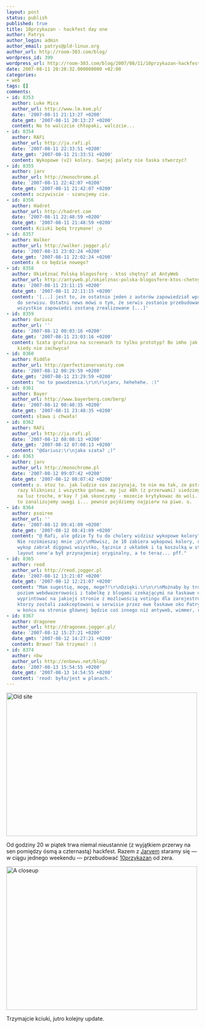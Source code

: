 ```yaml
---
layout: post
status: publish
published: true
title: 10przykazan - hackfest day one
author: Patrys
author_login: admin
author_email: patrys@pld-linux.org
author_url: http://room-303.com/blog/
wordpress_id: 399
wordpress_url: http://room-303.com/blog/2007/08/11/10przykazan-hackfest-day-one/
date: 2007-08-11 20:28:32.000000000 +02:00
categories:
- web
tags: []
comments:
- id: 8353
  author: Luke Mica
  author_url: http://www.lm.kom.pl/
  date: '2007-08-11 21:13:27 +0200'
  date_gmt: '2007-08-11 20:13:27 +0200'
  content: No to walczcie chłopaki, walczcie...
- id: 8354
  author: RAFi
  author_url: http://ja.rafi.pl
  date: '2007-08-11 22:33:51 +0200'
  date_gmt: '2007-08-11 21:33:51 +0200'
  content: Wykopowe (v2) kolory. Swojej palety nie łaska stworzyć?
- id: 8355
  author: jarv
  author_url: http://monochrome.pl
  date: '2007-08-11 22:42:07 +0200'
  date_gmt: '2007-08-11 21:42:07 +0200'
  content: oczywiscie - szanujemy cie.
- id: 8356
  author: Hadret
  author_url: http://hadret.com
  date: '2007-08-11 22:48:59 +0200'
  date_gmt: '2007-08-11 21:48:59 +0200'
  content: Kciuki będą trzymane! ;o
- id: 8357
  author: Walker
  author_url: http://walker.jogger.pl/
  date: '2007-08-11 23:02:24 +0200'
  date_gmt: '2007-08-11 22:02:24 +0200'
  content: A co będzie nowego?
- id: 8358
  author: Okiełznać Polską blogosferę - ktoś chętny? at AntyWeb
  author_url: http://antyweb.pl/okielznac-polska-blogosfere-ktos-chetny/
  date: '2007-08-11 23:11:15 +0200'
  date_gmt: '2007-08-11 22:11:15 +0200'
  content: '[...] jest to, że ostatnio jeden z autorów zapowiedział wprowadzenie poprawek
    do serwisu. Ostatni news mówi o tym, że serwis zostanie przebudowany.    Jeśli
    wszystkie zapowiedzi zostaną zrealizowane [...]'
- id: 8359
  author: dariusz
  author_url: ''
  date: '2007-08-12 00:03:16 +0200'
  date_gmt: '2007-08-11 23:03:16 +0200'
  content: Szata graficzna na screenach to tylko prototyp? Bo imho jak ma zachwycac,
    kiedy nie zachwyca?
- id: 8360
  author: Riddle
  author_url: http://perfectionorvanity.com
  date: '2007-08-12 00:29:59 +0200'
  date_gmt: '2007-08-11 23:29:59 +0200'
  content: "no to powodzenia.\r\n\r\njarv, hehehehe. :)"
- id: 8361
  author: Bayer
  author_url: http://www.bayerberg.com/berg/
  date: '2007-08-12 00:48:35 +0200'
  date_gmt: '2007-08-11 23:48:35 +0200'
  content: sława i chwała!
- id: 8362
  author: RAFi
  author_url: http://ja.rafi.pl
  date: '2007-08-12 08:08:13 +0200'
  date_gmt: '2007-08-12 07:08:13 +0200'
  content: "@dariusz:\r\njaka szata? ;)"
- id: 8363
  author: jarv
  author_url: http://monochrome.pl
  date: '2007-08-12 09:07:42 +0200'
  date_gmt: '2007-08-12 08:07:42 +0200'
  content: o. otoz to. jak ludzie cos zaczynaja, to nie ma tak, ze pstrykniesz, dwa
    razy klikniesz i wszystko gotowe. my juz 48h (z przerwami) siedzimy, wiec... wrzuccie
    na luz troche, m'kay ? jak skonczymy - mozecie krytykowac do woli. jak odespimy
    to zanalizujemy uwagi i... pewnie pojdziemy najpierw na piwo. o.
- id: 8364
  author: psoiree
  author_url: ''
  date: '2007-08-12 09:41:09 +0200'
  date_gmt: '2007-08-12 08:41:09 +0200'
  content: "@ Rafi, ale gdzie Ty tu do cholery widzisz wykopowe kolory? Że pomarańczowy?
    Nie rozśmieszaj mnie ;p\r\nMówisz, że 10 zabiera wykopowi kolory, no sorry, ale
    wykop zabrał diggowi wszystko, łącznie z układek i tą koszulką w stopce ;) Poprzedni
    layout sone'a był przynajmniej oryginalny, a to teraz... pff."
- id: 8365
  author: reod
  author_url: http://reod.jogger.pl
  date: '2007-08-12 13:21:07 +0200'
  date_gmt: '2007-08-12 12:21:07 +0200'
  content: "Mam sugestię, mogę, moge?!\r\nDzięki.\r\n\r\nMożnaby by trochę podciągnąć
    poziom webdwazerowości i tabelkę z blogami czekającymi na łaskawe oko Patrysa(tm)
    wyprintować na jakiejś stronie z możliwością votingu dla zarejestrowanych userów,
    ktorzy zostali zaakceptowani w serwisie przez owe łaskawe oko Patrysa(tm)?\r\n\r\nMoże
    w końcu na stronie głównej będzie coś innego niż antyweb, wimmer, riddle i byte?"
- id: 8367
  author: dragonee
  author_url: http://dragonee.jogger.pl/
  date: '2007-08-12 15:27:21 +0200'
  date_gmt: '2007-08-12 14:27:21 +0200'
  content: Brawo! Tak trzymać! :)
- id: 8374
  author: nbw
  author_url: http://enbewu.net/blog/
  date: '2007-08-13 15:54:55 +0200'
  date_gmt: '2007-08-13 14:54:55 +0200'
  content: 'reod: było/jest w planach.'
---
```

<p class="strip"><a href="http://www.flickr.com/photos/patrys/1085101118/" title="Photo Sharing"><img src="http://farm2.static.flickr.com/1417/1085101118_4094018d19.jpg" alt="Old site" height="375" width="500" /></a></p>

<p>Od godziny 20 w piątek trwa niemal nieustannie (z wyjątkiem przerwy na sen pomiędzy ósmą a czternastą) hackfest. Razem z <a href="http://monochrome.pl/">Jarvem</a> staramy się — w ciągu jednego weekendu — przebudować <a href="http://10przykazan.com/">10przykazan</a> od zera.</p>

<p class="strip"><a href="http://www.flickr.com/photos/patrys/1085114506/" title="Photo Sharing"><img src="http://farm2.static.flickr.com/1121/1085114506_6e8986e2b1.jpg" alt="A closeup" height="375" width="500" /></a></p>

<p>Trzymajcie kciuki, jutro kolejny update.</p>
